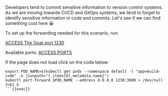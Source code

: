 Developers tend to commit sensitive information to version control systems. As we are moving towards CI/CD and GitOps systems, we tend to forget to identify sensitive information in code and commits. Let's see if we can find something cool here 😀

To set up the forwarding needed for this scenario, run:

[ACCESS The Goat port 1230]({{TRAFFIC_HOST1_1230}})

Available ports:
[ACCESS PORTS]({{TRAFFIC_SELECTOR}})

If the page does not load click on the code below:
```
export POD_NAME=$(kubectl get pods --namespace default -l "app=build-code" -o jsonpath="{.items[0].metadata.name}")
kubectl port-forward $POD_NAME --address 0.0.0.0 1230:3000 > /dev/null 2>&1 &
```{{exec}}